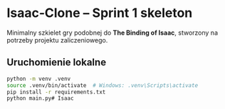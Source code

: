 # Isaac‑Clone – Sprint 1 skeleton

Minimalny szkielet gry podobnej do **The Binding of Isaac**, stworzony na potrzeby projektu zaliczeniowego.

## Uruchomienie lokalne
```bash
python -m venv .venv
source .venv/bin/activate  # Windows: .venv\Scripts\activate
pip install -r requirements.txt
python main.py#   I s a a c  
 